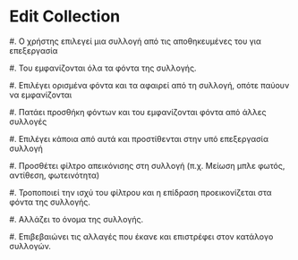 # Edit Collection

#. Ο χρήστης επιλεγεί μια συλλογή από τις αποθηκευμένες του για επεξεργασία

#. Του εμφανίζονται όλα τα φόντα της συλλογής.

#. Επιλέγει ορισμένα φόντα και τα αφαιρεί από τη συλλογή, οπότε παύουν να εμφανίζονται

#. Πατάει προσθήκη φόντων και του εμφανίζονται φόντα από άλλες συλλογές

#. Επιλέγει κάποια από αυτά και προστίθενται στην υπό επεξεργασία συλλογή

#. Προσθέτει φίλτρο απεικόνισης στη συλλογή (π.χ. Μείωση μπλε φωτός, αντίθεση, φωτεινότητα)

#. Τροποποιεί την ισχύ του φίλτρου και η επίδραση προεικονίζεται στα φόντα της συλλογής.

#. Αλλάζει το όνομα της συλλογής.

#. Επιβεβαιώνει τις αλλαγές που έκανε και επιστρέφει στον κατάλογο συλλογών.
